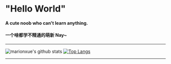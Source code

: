 # "Hello World"

#### A cute noob who can't learn anything.
#### 一个啥都学不精通的萌新 Nay~
***
![marionxue's github stats](https://github-readme-stats.vercel.app/api?username=claraqwq&theme=material-palenight&show_icons=true&locale=cn) 
[![Top Langs](https://github-readme-stats.vercel.app/api/top-langs/?username=claraqwq&theme=material-palenight&show_icons=true&locale=cn)](https://github.com/anuraghazra/github-readme-stats)
***


<!--
**claraqwq/claraqwq** is a ✨ _special_ ✨ repository because its `README.md` (this file) appears on your GitHub profile.

Here are some ideas to get you started:

- 🔭 I’m currently working on ...
- 🌱 I’m currently learning ...
- 👯 I’m looking to collaborate on ...
- 🤔 I’m looking for help with ...
- 💬 Ask me about ...
- 📫 How to reach me: ...
- 😄 Pronouns: ...
- ⚡ Fun fact: ...
-->
